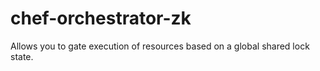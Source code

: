 # chef-orchestrator-zk

Allows you to gate execution of resources based on a global shared lock state. 

